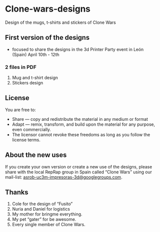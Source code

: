 # Clone-wars-designs
Design of the mugs, t-shirts and stickers of Clone Wars

## First version of the designs 
+ focused to share the designs in the 3d Printer Party event in León (Spain)  April 10th - 12th

### 2 files in PDF

1. Mug and t-shirt design
2. Stickers design

## License

You are free to:

+ Share — copy and redistribute the material in any medium or format
+ Adapt — remix, transform, and build upon the material for any purpose, even commercially.
+ The licensor cannot revoke these freedoms as long as you follow the license terms.

## About the new uses

If you create your own version or create a new use of the designs, please share with the local RepRap group in Spain called “Clone Wars” using our mail-list: asrob-uc3m-impresoras-3d@googlegroups.com.

## Thanks

1. Cole for the design of “Fusito”
2. Nuria and Daniel for logistics
3. My mother for bringme everything.
4. My pet “gater” for be awesome.
5. Every single member of Clone Wars.

